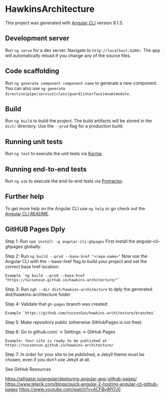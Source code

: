 # HawkinsArchitecture

This project was generated with [Angular CLI](https://github.com/angular/angular-cli) version 9.1.3.

## Development server

Run `ng serve` for a dev server. Navigate to `http://localhost:4200/`. The app will automatically reload if you change any of the source files.

## Code scaffolding

Run `ng generate component component-name` to generate a new component. You can also use `ng generate directive|pipe|service|class|guard|interface|enum|module`.

## Build

Run `ng build` to build the project. The build artifacts will be stored in the `dist/` directory. Use the `--prod` flag for a production build.

## Running unit tests

Run `ng test` to execute the unit tests via [Karma](https://karma-runner.github.io).

## Running end-to-end tests

Run `ng e2e` to execute the end-to-end tests via [Protractor](http://www.protractortest.org/).

## Further help

To get more help on the Angular CLI use `ng help` or go check out the [Angular CLI README](https://github.com/angular/angular-cli/blob/master/README.md).


## GitHUB Pages Dply
Step 1: Run `npm install -g angular-cli-ghpages` First install the angular-cli-ghpages globally:

Step 2: Run `ng build --prod --base-href "<repo-name>"` Now use the Angular CLI with the --base-href flag to build your project and set the correct base href location:
    
    Example `ng build --prod --base-href "https://tucsonsun.github.io/hawkins-architecture/"` 


Step 3: Run `ngh --dir dist/hawkins-architecture` to dply the generated dist/hawkins-architecture folder


Step 4: Validate that `gh-pages` branch was created:
    
    Example `https://github.com/tucsonSun/hawkins-architecture/branches` 

Step 5: Make repository public (otherwise GitHubPages is not free)

Step 6: Go to github.com/<repoName> -> Settings -> GitHub Pages
    
    Example: Your site is ready to be published at https://tucsonsun.github.io/hawkins-architecture/

Step 7: In order for your site to be published, a Jekyll theme must be chosen, even if you don’t use Jekyll at all.

See GitHub Resources

https://alligator.io/angular/deploying-angular-app-github-pages/
https://www.telerik.com/blogs/quick-angular-2-hosting-angular-cli-github-pages
https://www.youtube.com/watch?v=ACFBy8PI7J0
